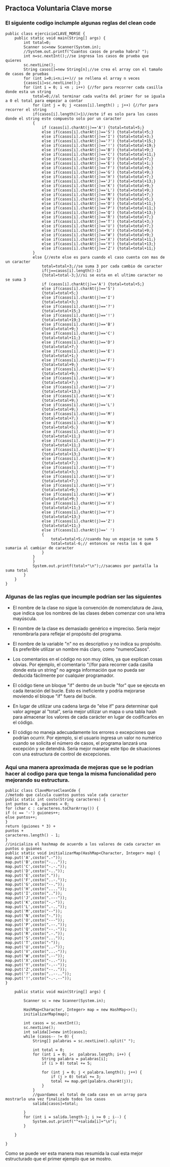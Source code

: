 ## Practoca Voluntaria Clave morse
### El siguiente codigo inclumple algunas reglas del clean code 
```
public class ejercicioCLAVE_MORSE {
    public static void main(String[] args) {
        int total=0;
        Scanner sc=new Scanner(System.in);
        //System.out.printf("Cuantos casos de prueba habra? ");
        int n=sc.nextInt();//se ingresa los casos de prueba que quieres
        sc.nextLine();
        String casos[]=new String[n];//se crea el array con el tamaño de casos de pruebas
        for (int i=0;i<n;i++)// se rellena el array n veces
        {casos[i]=sc.nextLine();}
        for (int i = 0; i <n ; i++) {//for para recorrer cada casilla donde esta un string
            total=0;//al terminar cada vuelta del primer for se iguala a 0 el total para empezar a contar
            for (int j = 0; j <casos[i].length() ; j++) {//for para recorrer el string
            if(casos[i].length()<1)//este if es solo para los casos donde el string este compuesto solo por un caracter
            {
                if (casos[i].charAt(j)=='A') {total=total+5;}
                else if(casos[i].charAt(j)=='S') {total=total+5;}
                else if(casos[i].charAt(j)=='I') {total=total+3;}
                else if(casos[i].charAt(j)=='?') {total=total+15;}
                else if(casos[i].charAt(j)=='!') {total=total+19;}
                else if(casos[i].charAt(j)=='B') {total=total+9;}
                else if(casos[i].charAt(j)=='C') {total=total+11;}
                else if(casos[i].charAt(j)=='D') {total=total+7;}
                else if(casos[i].charAt(j)=='E') {total=total+1;}
                else if(casos[i].charAt(j)=='F') {total=total+9;}
                else if(casos[i].charAt(j)=='G') {total=total+9;}
                else if(casos[i].charAt(j)=='H') {total=total+7;}
                else if(casos[i].charAt(j)=='J') {total=total+13;}
                else if(casos[i].charAt(j)=='K') {total=total+9;}
                else if(casos[i].charAt(j)=='L') {total=total+9;}
                else if(casos[i].charAt(j)=='M') {total=total+7;}
                else if(casos[i].charAt(j)=='N') {total=total+5;}
                else if(casos[i].charAt(j)=='O') {total=total+11;}
                else if(casos[i].charAt(j)=='P') {total=total+11;}
                else if(casos[i].charAt(j)=='Q') {total=total+13;}
                else if(casos[i].charAt(j)=='R') {total=total+7;}
                else if(casos[i].charAt(j)=='T') {total=total+3;}
                else if(casos[i].charAt(j)=='U') {total=total+7;}
                else if(casos[i].charAt(j)=='V') {total=total+9;}
                else if(casos[i].charAt(j)=='W') {total=total+9;}
                else if(casos[i].charAt(j)=='X') {total=total+11;}
                else if(casos[i].charAt(j)=='Y') {total=total+13;}
                else if(casos[i].charAt(j)=='Z') {total=total+11;}
            }
            else {//este else es para cuando el caso cuenta con mas de un caracter
                total=total+3;//se suma 3 por cada cambio de caracter
                if(j==casos[i].length()-1)
                {total=total-3;}//si se esta en el ultimo caracter no se suma 3
                if (casos[i].charAt(j)=='A') {total=total+5;}
                else if(casos[i].charAt(j)=='S')
                {total=total+5;}
                else if(casos[i].charAt(j)=='I')
                {total=total+3;}
                else if(casos[i].charAt(j)=='?')
                {total=total+15;}
                else if(casos[i].charAt(j)=='!')
                {total=total+19;}
                else if(casos[i].charAt(j)=='B')
                {total=total+9;}
                else if(casos[i].charAt(j)=='C')
                {total=total+11;}
                else if(casos[i].charAt(j)=='D')
                {total=total+7;}
                else if(casos[i].charAt(j)=='E')
                {total=total+1;}
                else if(casos[i].charAt(j)=='F')
                {total=total+9;}
                else if(casos[i].charAt(j)=='G')
                {total=total+9;}
                else if(casos[i].charAt(j)=='H')
                {total=total+7;}
                else if(casos[i].charAt(j)=='J')
                {total=total+13;}
                else if(casos[i].charAt(j)=='K')
                {total=total+9;}
                else if(casos[i].charAt(j)=='L')
                {total=total+9;}
                else if(casos[i].charAt(j)=='M')
                {total=total+7;}
                else if(casos[i].charAt(j)=='N')
                {total=total+5;}
                else if(casos[i].charAt(j)=='O')
                {total=total+11;}
                else if(casos[i].charAt(j)=='P')
                {total=total+11;}
                else if(casos[i].charAt(j)=='Q')
                {total=total+13;}
                else if(casos[i].charAt(j)=='R')
                {total=total+7;}
                else if(casos[i].charAt(j)=='T')
                {total=total+3;}
                else if(casos[i].charAt(j)=='U')
                {total=total+7;}
                else if(casos[i].charAt(j)=='V')
                {total=total+9;}
                else if(casos[i].charAt(j)=='W')
                {total=total+9;}
                else if(casos[i].charAt(j)=='X')
                {total=total+11;}
                else if(casos[i].charAt(j)=='Y')
                {total=total+13;}
                else if(casos[i].charAt(j)=='Z')
                {total=total+11;}
                else if(casos[i].charAt(j)==' ')
                {
                    total=total+5;//cuando hay un espacio se suma 5
                    total=total-6;// entonces se resta los 6 que sumaria al cambiar de caracter
                }
            }
            }
            System.out.printf(total+"\n");//sacamos por pantalla la suma total
        }
    }
}

```

### Algunas de las reglas que incumple podrian ser las siguientes

- El nombre de la clase no sigue la convención de nomenclatura de Java, que indica que los nombres de las clases deben comenzar con una letra mayúscula.

- El nombre de la clase es demasiado genérico e impreciso. Sería mejor renombrarla para reflejar el propósito del programa.

- El nombre de la variable "n" no es descriptivo y no indica su propósito. Es preferible utilizar un nombre más claro, como "numeroCasos".

- Los comentarios en el código no son muy útiles, ya que explican cosas obvias. Por ejemplo, el comentario "//for para recorrer cada casilla donde esta un string" no agrega información que no pueda ser deducida fácilmente por cualquier programador.

- El código tiene un bloque "if" dentro de un bucle "for" que se ejecuta en cada iteración del bucle. Esto es ineficiente y podría mejorarse moviendo el bloque "if" fuera del bucle.

- En lugar de utilizar una cadena larga de "else if" para determinar qué valor agregar al "total", sería mejor utilizar un mapa o una tabla hash para almacenar los valores de cada carácter en lugar de codificarlos en el código.

- El código no maneja adecuadamente los errores o excepciones que podrían ocurrir. Por ejemplo, si el usuario ingresa un valor no numérico cuando se solicita el número de casos, el programa lanzará una excepción y se detendrá. Sería mejor manejar este tipo de situaciones con una estructura de control de excepciones.

### Aqui una manera aproximada de mejoras que se le podrian hacer al codigo para que tenga la misma funcionalidad pero mejorando su estructura.
```
public class ClaveMorseCleanCde {
//metodo que calcula cuantos puntos vale cada caracter
public static int costo(String caracteres) {
int puntos = 0, guiones = 0;
for (char c : caracteres.toCharArray()) {
if (c == '-') guiones++;
else puntos++;
}
return (guiones * 3) +
puntos +
caracteres.length() - 1;
}
//inicializa el hashmap de acuerdo a los valores de cada caracter en puntos o guiones
public static void initializarMap(HashMap<Character, Integer> map) {
map.put('A',costo(".-"));
map.put('B',costo("-..."));
map.put('C',costo("-.-."));
map.put('D',costo("-.."));
map.put('E',costo("."));
map.put('F',costo("..-."));
map.put('G',costo("--."));
map.put('H',costo("...."));
map.put('I',costo(".."));
map.put('J',costo(".---"));
map.put('K',costo("-.-"));
map.put('L',costo(".-.."));
map.put('M',costo("--"));
map.put('N',costo("-."));
map.put('O',costo("---"));
map.put('P',costo(".--."));
map.put('Q',costo("--.-"));
map.put('R',costo(".-."));
map.put('S',costo("..."));
map.put('T',costo("-"));
map.put('U',costo("..-"));
map.put('V',costo("...-"));
map.put('W',costo(".--"));
map.put('X',costo("-..-"));
map.put('Y',costo("-.--"));
map.put('Z',costo("--.."));
map.put('?',costo("..--.."));
map.put('!',costo("-.-.--"));
}

    public static void main(String[] args) {

        Scanner sc = new Scanner(System.in);

        HashMap<Character, Integer> map = new HashMap<>();
        initializarMap(map);

        int casos = sc.nextInt();
        sc.nextLine();
        int salida[]=new int[casos];
        while (casos-- != 0) {
            String[] palabras = sc.nextLine().split(" ");

            int total = 0;
            for (int i = 0; i<  palabras.length; i++) {
                String palabra = palabras[i];
                if (i > 0) total += 5;

                for (int j = 0; j < palabra.length(); j++) {
                    if (j > 0) total += 3;
                    total += map.get(palabra.charAt(j));
                }
            }
            //guardamos el total de cada caso en un array para mostrarlo una vez finalizado todos los casos
            salida[casos]=total;

        }
        for (int i = salida.length-1; i >= 0 ; i--) {
            System.out.printf(""+salida[i]+"\n");
        }

    }

}
```
Como se puede ver esta manera mas resumida la cual esta mejor estructurado que el primer ejemplo que se mostro.